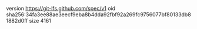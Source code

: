 version https://git-lfs.github.com/spec/v1
oid sha256:34fa3ee88ae3eecf9eba8b4dda92fbf92a269fc9756077bf80133db81882d0ff
size 4161

